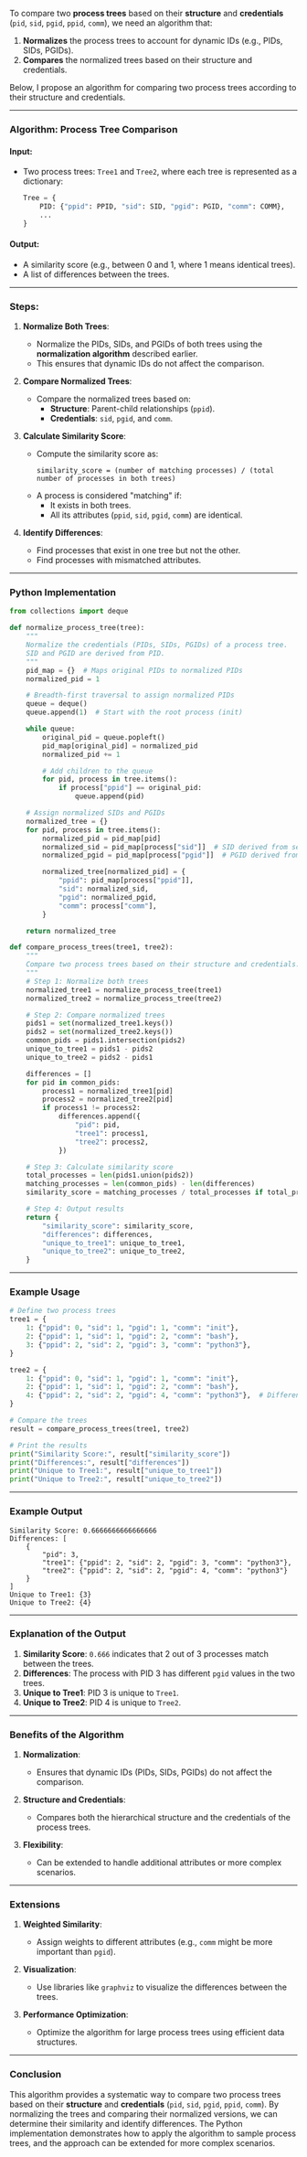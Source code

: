 To compare two **process trees** based on their **structure** and **credentials** (`pid`, `sid`, `pgid`, `ppid`, `comm`), we need an algorithm that:

1. **Normalizes** the process trees to account for dynamic IDs (e.g., PIDs, SIDs, PGIDs).
2. **Compares** the normalized trees based on their structure and credentials.

Below, I propose an algorithm for comparing two process trees according to their structure and credentials.

---

### Algorithm: Process Tree Comparison

#### Input:
- Two process trees: `Tree1` and `Tree2`, where each tree is represented as a dictionary:
  ```python
  Tree = {
      PID: {"ppid": PPID, "sid": SID, "pgid": PGID, "comm": COMM},
      ...
  }
  ```

#### Output:
- A similarity score (e.g., between 0 and 1, where 1 means identical trees).
- A list of differences between the trees.

---

### Steps:

1. **Normalize Both Trees**:
   - Normalize the PIDs, SIDs, and PGIDs of both trees using the **normalization algorithm** described earlier.
   - This ensures that dynamic IDs do not affect the comparison.

2. **Compare Normalized Trees**:
   - Compare the normalized trees based on:
     - **Structure**: Parent-child relationships (`ppid`).
     - **Credentials**: `sid`, `pgid`, and `comm`.

3. **Calculate Similarity Score**:
   - Compute the similarity score as:
     ```
     similarity_score = (number of matching processes) / (total number of processes in both trees)
     ```
   - A process is considered "matching" if:
     - It exists in both trees.
     - All its attributes (`ppid`, `sid`, `pgid`, `comm`) are identical.

4. **Identify Differences**:
   - Find processes that exist in one tree but not the other.
   - Find processes with mismatched attributes.

---

### Python Implementation

```python
from collections import deque

def normalize_process_tree(tree):
    """
    Normalize the credentials (PIDs, SIDs, PGIDs) of a process tree.
    SID and PGID are derived from PID.
    """
    pid_map = {}  # Maps original PIDs to normalized PIDs
    normalized_pid = 1

    # Breadth-first traversal to assign normalized PIDs
    queue = deque()
    queue.append(1)  # Start with the root process (init)

    while queue:
        original_pid = queue.popleft()
        pid_map[original_pid] = normalized_pid
        normalized_pid += 1

        # Add children to the queue
        for pid, process in tree.items():
            if process["ppid"] == original_pid:
                queue.append(pid)

    # Assign normalized SIDs and PGIDs
    normalized_tree = {}
    for pid, process in tree.items():
        normalized_pid = pid_map[pid]
        normalized_sid = pid_map[process["sid"]]  # SID derived from session leader's PID
        normalized_pgid = pid_map[process["pgid"]]  # PGID derived from process group leader's PID

        normalized_tree[normalized_pid] = {
            "ppid": pid_map[process["ppid"]],
            "sid": normalized_sid,
            "pgid": normalized_pgid,
            "comm": process["comm"],
        }

    return normalized_tree

def compare_process_trees(tree1, tree2):
    """
    Compare two process trees based on their structure and credentials.
    """
    # Step 1: Normalize both trees
    normalized_tree1 = normalize_process_tree(tree1)
    normalized_tree2 = normalize_process_tree(tree2)

    # Step 2: Compare normalized trees
    pids1 = set(normalized_tree1.keys())
    pids2 = set(normalized_tree2.keys())
    common_pids = pids1.intersection(pids2)
    unique_to_tree1 = pids1 - pids2
    unique_to_tree2 = pids2 - pids1

    differences = []
    for pid in common_pids:
        process1 = normalized_tree1[pid]
        process2 = normalized_tree2[pid]
        if process1 != process2:
            differences.append({
                "pid": pid,
                "tree1": process1,
                "tree2": process2,
            })

    # Step 3: Calculate similarity score
    total_processes = len(pids1.union(pids2))
    matching_processes = len(common_pids) - len(differences)
    similarity_score = matching_processes / total_processes if total_processes > 0 else 0

    # Step 4: Output results
    return {
        "similarity_score": similarity_score,
        "differences": differences,
        "unique_to_tree1": unique_to_tree1,
        "unique_to_tree2": unique_to_tree2,
    }
```

---

### Example Usage

```python
# Define two process trees
tree1 = {
    1: {"ppid": 0, "sid": 1, "pgid": 1, "comm": "init"},
    2: {"ppid": 1, "sid": 1, "pgid": 2, "comm": "bash"},
    3: {"ppid": 2, "sid": 2, "pgid": 3, "comm": "python3"},
}

tree2 = {
    1: {"ppid": 0, "sid": 1, "pgid": 1, "comm": "init"},
    2: {"ppid": 1, "sid": 1, "pgid": 2, "comm": "bash"},
    4: {"ppid": 2, "sid": 2, "pgid": 4, "comm": "python3"},  # Different PID and PGID
}

# Compare the trees
result = compare_process_trees(tree1, tree2)

# Print the results
print("Similarity Score:", result["similarity_score"])
print("Differences:", result["differences"])
print("Unique to Tree1:", result["unique_to_tree1"])
print("Unique to Tree2:", result["unique_to_tree2"])
```

---

### Example Output

```
Similarity Score: 0.6666666666666666
Differences: [
    {
        "pid": 3,
        "tree1": {"ppid": 2, "sid": 2, "pgid": 3, "comm": "python3"},
        "tree2": {"ppid": 2, "sid": 2, "pgid": 4, "comm": "python3"}
    }
]
Unique to Tree1: {3}
Unique to Tree2: {4}
```

---

### Explanation of the Output

1. **Similarity Score**: `0.666` indicates that 2 out of 3 processes match between the trees.
2. **Differences**: The process with PID 3 has different `pgid` values in the two trees.
3. **Unique to Tree1**: PID 3 is unique to `Tree1`.
4. **Unique to Tree2**: PID 4 is unique to `Tree2`.

---

### Benefits of the Algorithm

1. **Normalization**:
   - Ensures that dynamic IDs (PIDs, SIDs, PGIDs) do not affect the comparison.

2. **Structure and Credentials**:
   - Compares both the hierarchical structure and the credentials of the process trees.

3. **Flexibility**:
   - Can be extended to handle additional attributes or more complex scenarios.

---

### Extensions

1. **Weighted Similarity**:
   - Assign weights to different attributes (e.g., `comm` might be more important than `pgid`).

2. **Visualization**:
   - Use libraries like `graphviz` to visualize the differences between the trees.

3. **Performance Optimization**:
   - Optimize the algorithm for large process trees using efficient data structures.

---

### Conclusion

This algorithm provides a systematic way to compare two process trees based on their **structure** and **credentials** (`pid`, `sid`, `pgid`, `ppid`, `comm`). By normalizing the trees and comparing their normalized versions, we can determine their similarity and identify differences. The Python implementation demonstrates how to apply the algorithm to sample process trees, and the approach can be extended for more complex scenarios.
